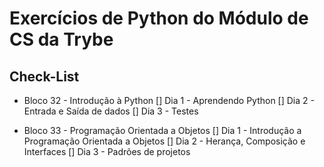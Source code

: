 # Exercícios de Python do Módulo de CS da Trybe

## Check-List
- Bloco 32 - Introdução à Python
  [] Dia 1 - Aprendendo Python
  [] Dia 2 - Entrada e Saída de dados
  [] Dia 3 - Testes

- Bloco 33 - Programação Orientada a Objetos
  [] Dia 1 - Introdução a Programação Orientada a Objetos
  [] Dia 2 - Herança, Composição e Interfaces
  [] Dia 3 - Padrões de projetos
